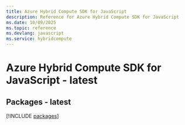 ```yaml
---
title: Azure Hybrid Compute SDK for JavaScript
description: Reference for Azure Hybrid Compute SDK for JavaScript
ms.date: 10/09/2025
ms.topic: reference
ms.devlang: javascript
ms.service: hybridcompute
---
```

# Azure Hybrid Compute SDK for JavaScript - latest
## Packages - latest
[!INCLUDE [packages](hybrid-compute-index.md)]